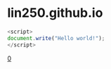 # lin250.github.io
```javascript
<script>
document.write("Hello world!");
</script>
```
[0](http://lin250.github.io/0.htm)
